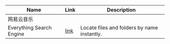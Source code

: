 | Name                     | Link                              | Description                              |
| ------------------------ | --------------------------------- | ---------------------------------------- |
| 网易云音乐                    |                                   |                                          |
| Everything Search Engine | [link](http://www.voidtools.com/) | Locate files and folders by name instantly. |

